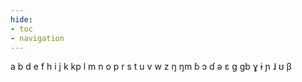 ```yaml
---
hide:
- toc
- navigation
---
```

a
b
d
e
f
h
i
j
k
kp
l
m
n
o
p
r
s
t
u
v
w
z
ŋ
ŋm
ɓ
ɔ
ɗ
ə
ɛ
ɡ
ɡb
ɣ
ɨ
ɲ
ɺ
ʊ
β
